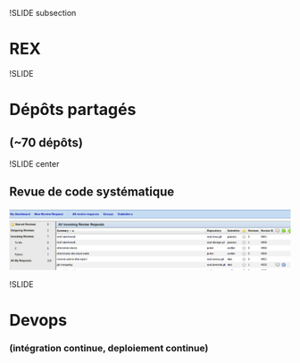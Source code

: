 !SLIDE subsection

# REX

!SLIDE

# Dépôts partagés
## (~70 dépôts)

!SLIDE center

## Revue de code systématique

![reviewboard](sa-reviewboard.png)

!SLIDE

# Devops
### (intégration continue, deploiement continue)
